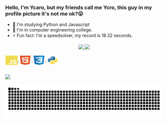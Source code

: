 ### Hello, I'm Ycaro, but my friends call me Ycro, this guy in my profile picture it's not me ok?😜

- 🌱 I'm studying Python and Javascript
- 🎒 I'm in computer engineering college.
- ⚡ Fun fact: I'm a speedsolver, my record is 18.32 seconds.

<main>
<div align="center">
  <a href="https://github.com/ycarotrindade">
  <img height="180em" src="https://github-readme-stats.vercel.app/api?username=ycarotrindade&show_icons=true&theme=radical&include_all_commits=true&count_private=true"/>
  <img height="180em" src="https://github-readme-stats.vercel.app/api/top-langs/?username=ycarotrindade&layout=compact&langs_count=7&theme=radical"/>
</div>

<div style="display: inline_block"><br>
  <img align="center" alt="Ycro-Js" height="30" width="40" src="https://raw.githubusercontent.com/devicons/devicon/master/icons/javascript/javascript-plain.svg">
  <img align="center" alt="Ycro-HTML" height="30" width="40" src="https://raw.githubusercontent.com/devicons/devicon/master/icons/html5/html5-original.svg">
  <img align="center" alt="Ycro-CSS" height="30" width="40" src="https://raw.githubusercontent.com/devicons/devicon/master/icons/css3/css3-original.svg">
  <img align="center" alt="Ycro-Python" height="30" width="40" src="https://raw.githubusercontent.com/devicons/devicon/master/icons/python/python-original.svg">
</div>
  
  ##
  
<div> 
  <a href = "mailto:ycarotrindade.pg@gmail.com"><img src="https://img.shields.io/badge/-Gmail-%23333?style=for-the-badge&logo=gmail&logoColor=white" target="_blank"></a>
 </div>
  
  
  </main>
  
![Snake animation](https://github.com/ycarotrindade/ycarotrindade/blob/output/github-contribution-grid-snake.svg)
